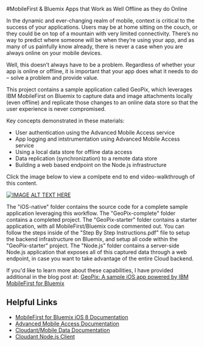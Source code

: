 #MobileFirst & Bluemix Apps that Work as Well Offline as they do Online

In the dynamic and ever-changing realm of mobile, context is critical to the success of your applications. Users may be at home sitting on the couch, or they could be on top of a mountain with very limited connectivity. There’s no way to predict where someone will be when they’re using your app, and as many of us painfully know already, there is never a case when you are always online on your mobile devices.

Well, this doesn’t always have to be a problem. Regardless of whether your app is online or offline, it is important that your app does what it needs to do – solve a problem and provide value.

This project contains a sample application called GeoPix, which leverages IBM MobileFirst on Bluemix to capture data and image attachments locally (even offline) and replicate those changes to an online data store so that the user experience is never compromised.

Key concepts demonstrated in these materials:
* User authentication using the Advanced Mobile Access service
* App logging and intstrumentation using Advanced Mobile Access service
* Using a local data store for offline data access
* Data replication (synchronization) to a remote data store
* Building a web based endpoint on the Node.js infrastructure 

Click the image below to view a comlpete end to end video-walkthrough of this content.  

[![IMAGE ALT TEXT HERE](http://img.youtube.com/vi/rzFQInkcOPw/0.jpg)](http://www.youtube.com/watch?v=rzFQInkcOPw)

The "iOS-native" folder contains the source code for a complete sample application leveraging this workflow.  The "GeoPix-complete" folder contains a completed project.  The "GeoPix-starter" folder contains a starter application, with all MobileFirst/Bluemix code commented out.  You can follow the steps inside of the "Step By Step Instructions.pdf" file to setup the backend infrastructure on Bluemix, and setup all code within the "GeoPix-starter" project.  The "Node.js" folder contains a server-side Node.js application that exposes all of this captured data through a web endpoint, in case you want to take advantage of the entire Cloud backend.

If you'd like to learn more about these capabilities, I have provided additional in the blog post at: 
[GeoPix: A sample iOS app powered by IBM MobileFirst for Bluemix](http://www.tricedesigns.com/2015/03/27/geopix-a-native-ios-app-powered-by-ibm-mobilefirst-for-bluemix/)

## Helpful Links

<ul>
<li><a href="https://www.ng.bluemix.net/docs/#starters/mobilefirst/index.html" target="_blank">MobileFirst for Bluemix iOS 8 Documentation</a></li>
<li><a href="https://www.ng.bluemix.net/docs/#services/mobileaccess/index.html" target="_blank">Advanced Mobile Access Documentation</a></li>
<li><a href="https://www.ng.bluemix.net/docs/#services/data/index.html#data" target="_blank">Cloudant/Mobile Data Documentation</a></li>
<li><a href="https://github.com/cloudant/nodejs-cloudant#use-an-api-key" target="_blank">Cloudant Node.js Client</a></li>
</ul>